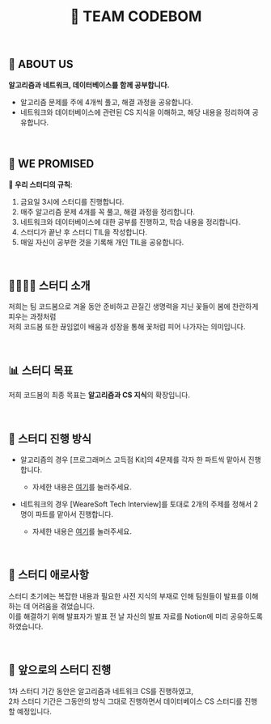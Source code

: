 <h1 align="center">🌸 TEAM CODEBOM </h1>

<br>

## 🌟 ABOUT US

<strong>알고리즘과 네트워크, 데이터베이스를 함께 공부합니다.</strong>

- 알고리즘 문제를 주에 4개씩 풀고, 해결 과정을 공유합니다.
- 네트워크와 데이터베이스에 관련된 CS 지식을 이해하고, 해당 내용을 정리하여 공유합니다.

<br>

## 🌟 WE PROMISED

**📌 우리 스터디의 규칙**:

1. 금요일 3시에 스터디를 진행합니다.
2. 매주 알고리즘 문제 4개를 꼭 풀고, 해결 과정을 정리합니다.
3. 네트워크와 데이터베이스에 대한 공부를 진행하고, 학습 내용을 정리합니다.
4. 스터디가 끝난 후 스터디 TIL을 작성합니다.
5. 매일 자신이 공부한 것을 기록해 개인 TIL을 공유합니다.

<br>

## 👨‍👨‍👦‍👦 스터디 소개

저희는 팀 코드봄으로 겨울 동안 준비하고 끈질긴 생명력을 지닌 꽃들이 봄에 찬란하게 피우는 과정처럼 
<br>
저희 코드봄 또한 끊임없이 배움과 성장을 통해 꽃처럼 피어 나가자는 의미입니다.

<br>

## 📊 스터디 목표

저희 코드봄의 최종 목표는 **알고리즘과 CS 지식**의 확장입니다.

<br>

## 📑 스터디 진행 방식

- 알고리즘의 경우 [프로그래머스 고득점 Kit]의 4문제를 각자 한 파트씩 맡아서 진행합니다.
  - 자세한 내용은 [여기](https://school.programmers.co.kr/learn/challenges?tab=algorithm_practice_kit)를 눌러주세요.

- 네트워크의 경우 [WeareSoft Tech Interview]를 토대로 2개의 주제를 정해서 2명이 파트를 맡아서 진행합니다.
  - 자세한 내용은 [여기](https://github.com/WeareSoft/tech-interview)를 눌러주세요.

<br>

## 🚨 스터디 애로사항

스터디 초기에는 복잡한 내용과 필요한 사전 지식의 부재로 인해 팀원들이 발표를 이해하는 데 어려움을 겪었습니다. 
<br>
이를 해결하기 위해 발표자가 발표 전 날 자신의 발표 자료를 Notion에 미리 공유하도록 하였습니다.

<br>

## 📆 앞으로의 스터디 진행

1차 스터디 기간 동안은 알고리즘과 네트워크 CS를 진행하였고, 
<br>
2차 스터디 기간은 그동안의 방식 그대로 진행하면서 데이터베이스 CS 스터디를 진행할 예정입니다.
